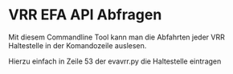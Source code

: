 # VRR EFA API Abfragen

Mit diesem Commandline Tool kann man die Abfahrten jeder VRR Haltestelle in der Komandozeile auslesen.

Hierzu einfach in Zeile 53 der evavrr.py die Haltestelle eintragen